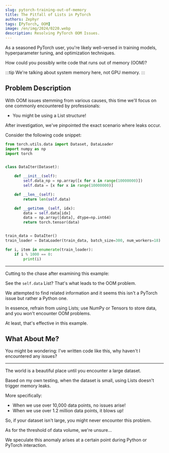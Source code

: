 ```yaml
---
slug: pytorch-training-out-of-memory
title: The Pitfall of Lists in PyTorch
authors: Zephyr
tags: [PyTorch, OOM]
image: /en/img/2024/0220.webp
description: Resolving PyTorch OOM Issues.
---
```


As a seasoned PyTorch user, you're likely well-versed in training models, hyperparameter tuning, and optimization techniques.

How could you possibly write code that runs out of memory (OOM)?

<!-- truncate -->

:::tip
We're talking about system memory here, not GPU memory.
:::

## Problem Description

With OOM issues stemming from various causes, this time we'll focus on one commonly encountered by professionals:

- You might be using a List structure!

After investigation, we've pinpointed the exact scenario where leaks occur.

Consider the following code snippet:

```python
from torch.utils.data import Dataset, DataLoader
import numpy as np
import torch


class DataIter(Dataset):

    def __init__(self):
        self.data_np = np.array([x for x in range(10000000)])
        self.data = [x for x in range(10000000)]

    def __len__(self):
        return len(self.data)

    def __getitem__(self, idx):
        data = self.data[idx]
        data = np.array([data], dtype=np.int64)
        return torch.tensor(data)


train_data = DataIter()
train_loader = DataLoader(train_data, batch_size=300, num_workers=18)

for i, item in enumerate(train_loader):
    if i % 1000 == 0:
        print(i)
```

---

Cutting to the chase after examining this example:

See the `self.data` List? That's what leads to the OOM problem.

We attempted to find related information and it seems this isn't a PyTorch issue but rather a Python one.

In essence, refrain from using Lists; use NumPy or Tensors to store data, and you won't encounter OOM problems.

At least, that's effective in this example.

## What About Me?

You might be wondering: I've written code like this, why haven't I encountered any issues?

---

The world is a beautiful place until you encounter a large dataset.

Based on my own testing, when the dataset is small, using Lists doesn't trigger memory leaks.

More specifically:

- When we use over 10,000 data points, no issues arise!
- When we use over 1.2 million data points, it blows up!

So, if your dataset isn't large, you might never encounter this problem.

As for the threshold of data volume, we're unsure...

We speculate this anomaly arises at a certain point during Python or PyTorch interaction.
